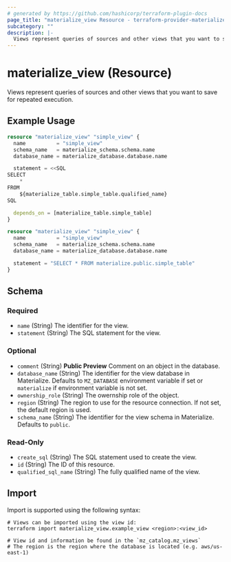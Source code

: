 ```yaml
---
# generated by https://github.com/hashicorp/terraform-plugin-docs
page_title: "materialize_view Resource - terraform-provider-materialize"
subcategory: ""
description: |-
  Views represent queries of sources and other views that you want to save for repeated execution.
---
```


# materialize_view (Resource)

Views represent queries of sources and other views that you want to save for repeated execution.

## Example Usage

```terraform
resource "materialize_view" "simple_view" {
  name          = "simple_view"
  schema_name   = materialize_schema.schema.name
  database_name = materialize_database.database.name

  statement = <<SQL
SELECT
    *
FROM
    ${materialize_table.simple_table.qualified_name}
SQL

  depends_on = [materialize_table.simple_table]
}

resource "materialize_view" "simple_view" {
  name          = "simple_view"
  schema_name   = materialize_schema.schema.name
  database_name = materialize_database.database.name

  statement = "SELECT * FROM materialize.public.simple_table"
}
```

<!-- schema generated by tfplugindocs -->
## Schema

### Required

- `name` (String) The identifier for the view.
- `statement` (String) The SQL statement for the view.

### Optional

- `comment` (String) **Public Preview** Comment on an object in the database.
- `database_name` (String) The identifier for the view database in Materialize. Defaults to `MZ_DATABASE` environment variable if set or `materialize` if environment variable is not set.
- `ownership_role` (String) The owernship role of the object.
- `region` (String) The region to use for the resource connection. If not set, the default region is used.
- `schema_name` (String) The identifier for the view schema in Materialize. Defaults to `public`.

### Read-Only

- `create_sql` (String) The SQL statement used to create the view.
- `id` (String) The ID of this resource.
- `qualified_sql_name` (String) The fully qualified name of the view.

## Import

Import is supported using the following syntax:

```shell
# Views can be imported using the view id:
terraform import materialize_view.example_view <region>:<view_id>

# View id and information be found in the `mz_catalog.mz_views`
# The region is the region where the database is located (e.g. aws/us-east-1)
```
